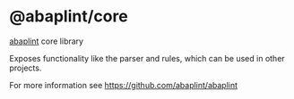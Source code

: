 # @abaplint/core

[abaplint](https://abaplint.org/) core library

Exposes functionality like the parser and rules, which can be used in other projects.

For more information see https://github.com/abaplint/abaplint
